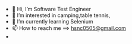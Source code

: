 - 👋 Hi, I’m Software Test Engineer
- 👀 I’m interested in camping,table tennis,
- 🌱 I’m currently learning Selenium
- 📫 How to reach me ==> hsnc0505@gmail.com
-                    

<!---
hsnince05/hsnince05 is a ✨ special ✨ repository because its `README.md` (this file) appears on your GitHub profile.
You can click the Preview link to take a look at your changes.
--->

